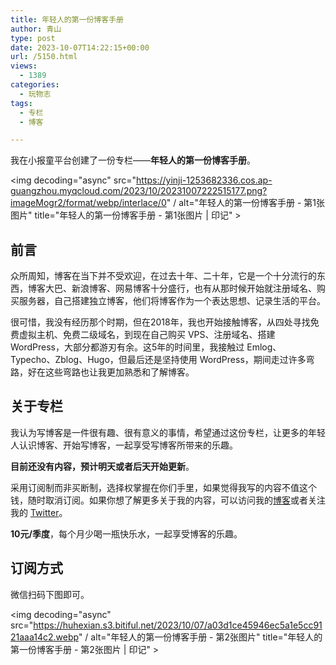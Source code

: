 ```yaml
---
title: 年轻人的第一份博客手册
author: 青山
type: post
date: 2023-10-07T14:22:15+00:00
url: /5150.html
views:
  - 1389
categories:
  - 玩物志
tags:
  - 专栏
  - 博客

---
```

我在小报童平台创建了一份专栏——**年轻人的第一份博客手册**。

<img decoding="async" src="https://yinji-1253682336.cos.ap-guangzhou.myqcloud.com/2023/10/20231007222515177.png?imageMogr2/format/webp/interlace/0" / alt="年轻人的第一份博客手册 - 第1张图片" title="年轻人的第一份博客手册 - 第1张图片 | 印记" >

## 前言

众所周知，博客在当下并不受欢迎，在过去十年、二十年，它是一个十分流行的东西，博客大巴、新浪博客、网易博客十分盛行，也有从那时候开始就注册域名、购买服务器，自己搭建独立博客，他们将博客作为一个表达思想、记录生活的平台。

很可惜，我没有经历那个时期，但在2018年，我也开始接触博客，从四处寻找免费虚拟主机、免费二级域名，到现在自己购买 VPS、注册域名、搭建 WordPress，大部分都游刃有余。这5年的时间里，我接触过 Emlog、Typecho、Zblog、Hugo，但最后还是坚持使用 WordPress，期间走过许多弯路，好在这些弯路也让我更加熟悉和了解博客。

## 关于专栏

我认为写博客是一件很有趣、很有意义的事情，希望通过这份专栏，让更多的年轻人认识博客、开始写博客，一起享受写博客所带来的乐趣。

**目前还没有内容，预计明天或者后天开始更新**。

采用订阅制而非买断制，选择权掌握在你们手里，如果觉得我写的内容不值这个钱，随时取消订阅。如果你想了解更多关于我的内容，可以访问我的[博客][1]或者关注我的 [Twitter][2]。

**10元/季度**，每个月少喝一瓶快乐水，一起享受博客的乐趣。

## 订阅方式

微信扫码下图即可。

<img decoding="async" src="https://huhexian.s3.bitiful.net/2023/10/07/a03d1ce45946ec5a1e5cc9121aaa14c2.webp" / alt="年轻人的第一份博客手册 - 第2张图片" title="年轻人的第一份博客手册 - 第2张图片 | 印记" >

 [1]: https://yinji.org/
 [2]: https://twitter.com/huhexian